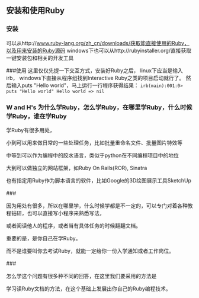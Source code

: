 ## 安装和使用Ruby
### 安装
  可以从http://www.ruby-lang.org/zh_cn/downloads/获取能直接使用的Ruby，以及用来安装的Ruby源码
  windows下也可以从http://rubyinstaller.org/直接获取一键安装包和相关的开发工具
  
###使用
  这里仅仅先提一下交互方式，安装好Ruby之后，
   linux下应当是输入irb，
   windows下直接从程序组找到Interactive Ruby之类的项目启动就行了。
   然后输入puts "Hello world"，马上运行一行程序获得结果：
 `irb(main):001:0> puts "Hello world"
Hello world
=> nil`
  
### W and H's 为什么学Ruby，怎么学Ruby，在哪里学Ruby，什么时候学Ruby，谁在学Ruby
学Ruby有很多用处，

小到可以用来做日常的一些处理任务，比如批量重命名文件、批量图片特效等

中等到可以作为编程中的胶水语言，类似于python在不同编程项目中的地位

大到可以做独立的网站框架，如Ruby On Rails(ROR), Sinatra

也有指定用Ruby作为脚本语言的软件，比如Google的3D绘图展示工具SketchUp

###　

因为用处有很多，所以在哪里学，什么时候学都是不一定的，可以专门对着各种教程钻研，也可以直接写小程序来熟悉写法，

或者阅读他人的程序，或者当有具体任务的时候翻翻文档。

重要的是，是你自己在学Ruby。

而不是谁要叫你去考试Ruby，就能一定给你一份入学通知或者工作岗位。


###　

怎么学这个问题有很多种不同的回答，在这里我们要采用的方法是

学习读Ruby文档的方法，在这个基础上发展出你自己的Ruby编程技术。